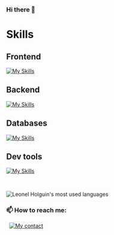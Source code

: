 ### Hi there 👋

# Skills

## Frontend
[![My Skills](https://skillicons.dev/icons?i=js,ts,react,nextjs,vue,mui,html,css,sass,bootstrap,figma&perline=10)](https://skillicons.dev)

## Backend
[![My Skills](https://skillicons.dev/icons?i=js,nodejs,firebase,cs,dotnet,postman&perline=10)](https://skillicons.dev)

## Databases
[![My Skills](https://skillicons.dev/icons?i=sqlserver,sqlite&perline=10)](https://skillicons.dev)

## Dev tools
[![My Skills](https://skillicons.dev/icons?i=vite,github,vscode,visualstudio,git,bash,vercel&perline=10)](https://skillicons.dev)

&nbsp;

![Leonel Holguin's most used languages](https://github-readme-stats.vercel.app/api/top-langs/?username=LeonelHolguin&layout=compact&theme=tokyonight&langs_count=10)

### 📫 How to reach me:

&nbsp;&nbsp;[![My contact](https://skillicons.dev/icons?i=linkedin)](https://www.linkedin.com/in/leonel-holgu%C3%ADn/)

<!--
**LeonelHolguin/LeonelHolguin** is a ✨ _special_ ✨ repository because its `README.md` (this file) appears on your GitHub profile.

Here are some ideas to get you started:

- 🔭 I’m currently working on ...
- 🌱 I’m currently learning ...
- 👯 I’m looking to collaborate on ...
- 🤔 I’m looking for help with ...
- 💬 Ask me about ...
- 📫 How to reach me: ...
- 😄 Pronouns: ...
- ⚡ Fun fact: ...
-->
